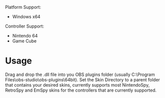 Platform Support:
* Windows x64

Controller Support:
* Nintendo 64
* Game Cube

# Usage
Drag and drop the .dll file into you OBS plugins folder (usually C:\Program Files\obs-studio\obs-plugins\64bit).
Set the Skin Directory to a parent folder that contains your desired skins, currently supports most NintendoSpy, RetroSpy and EmSpy skins for the controllers that are currently supported.
